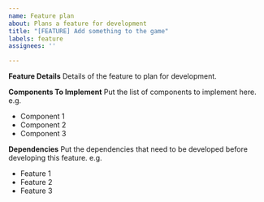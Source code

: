 ```yaml
---
name: Feature plan
about: Plans a feature for development
title: "[FEATURE] Add something to the game"
labels: feature
assignees: ''

---
```


**Feature Details**
Details of the feature to plan for development.

**Components To Implement**
Put the list of components to implement here. e.g.
 - Component 1
 - Component 2
 - Component 3

**Dependencies**
Put the dependencies that need to be developed before developing this feature. e.g.
 - Feature 1
 - Feature 2
 - Feature 3
